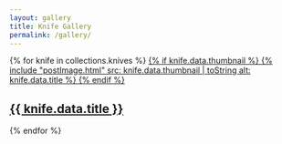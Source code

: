 ```yaml
---
layout: gallery
title: Knife Gallery
permalink: /gallery/
---
```

{% for knife in collections.knives %}
<a href="{{ knife.url }}" class="knife-card">
  {% if knife.data.thumbnail %}
    {% include "postImage.html" 
      src: knife.data.thumbnail | toString
      alt: knife.data.title
    %}
  {% endif %}
  <h2>{{ knife.data.title }}</h2>
</a>
{% endfor %}